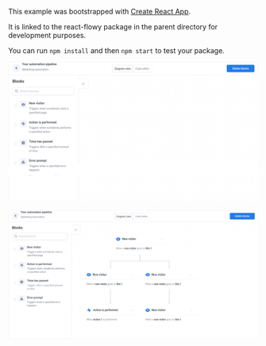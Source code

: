 This example was bootstrapped with [Create React App](https://github.com/facebook/create-react-app).

It is linked to the react-flowy package in the parent directory for development purposes.

You can run `npm install` and then `npm start` to test your package.

![Alt text](https://github.com/Vimala15/ReactFlowvy/blob/master/screenshot.png "See here")

![Alt text](https://github.com/Vimala15/ReactFlowvy/blob/master/screenshot2.png "See here")
